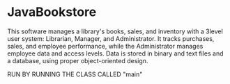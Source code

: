 # JavaBookstore
This software manages a library's books, sales, and inventory with a 3level user system: Librarian, Manager, and Administrator. It tracks purchases, sales, and employee performance, while the Administrator manages employee data and access levels. Data is stored in binary and text files and a database, using proper object-oriented design.

RUN BY RUNNING THE CLASS CALLED "main"
